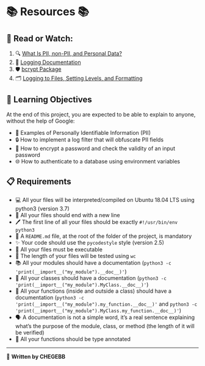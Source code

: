 # 📚 Resources 📚

## 📖 Read or Watch:
1. 🔍 [What Is PII, non-PII, and Personal Data?](https://example.com)
2. 📜 [Logging Documentation](https://example.com)
3. 🛡️ [bcrypt Package](https://example.com)
4. 🗂️ [Logging to Files, Setting Levels, and Formatting](https://example.com)

## 🎯 Learning Objectives
At the end of this project, you are expected to be able to explain to anyone, without the help of Google:

- 📝 Examples of Personally Identifiable Information (PII)
- 🔒 How to implement a log filter that will obfuscate PII fields
- 🔐 How to encrypt a password and check the validity of an input password
- 🌐 How to authenticate to a database using environment variables

## 📋 Requirements
- 💻 All your files will be interpreted/compiled on Ubuntu 18.04 LTS using python3 (version 3.7)
- 📝 All your files should end with a new line
- 🖊️ The first line of all your files should be exactly `#!/usr/bin/env python3`
- 📄 A `README.md` file, at the root of the folder of the project, is mandatory
- ✨ Your code should use the `pycodestyle` style (version 2.5)
- 🔧 All your files must be executable
- 📏 The length of your files will be tested using `wc`
- 📚 All your modules should have a documentation (`python3 -c 'print(__import__("my_module").__doc__)'`)
- 📄 All your classes should have a documentation (`python3 -c 'print(__import__("my_module").MyClass.__doc__)'`)
- 📑 All your functions (inside and outside a class) should have a documentation (`python3 -c 'print(__import__("my_module").my_function.__doc__)'` and `python3 -c 'print(__import__("my_module").MyClass.my_function.__doc__)'`)
- 🗣️ A documentation is not a simple word, it’s a real sentence explaining what’s the purpose of the module, class, or method (the length of it will be verified)
- 📝 All your functions should be type annotated

---

📝 **Written by CHEGEBB**